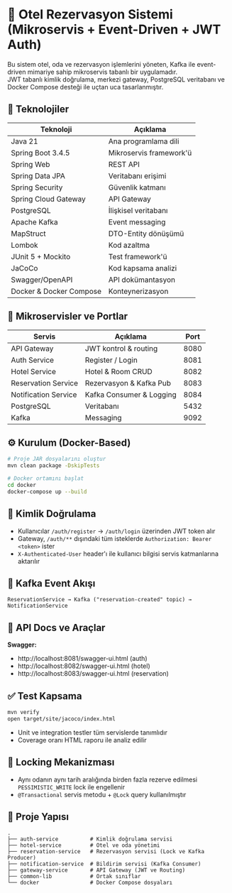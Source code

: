 # 🏨 Otel Rezervasyon Sistemi (Mikroservis + Event-Driven + JWT Auth)

Bu sistem otel, oda ve rezervasyon işlemlerini yöneten, Kafka ile event-driven mimariye sahip mikroservis tabanlı bir uygulamadır.  
JWT tabanlı kimlik doğrulama, merkezi gateway, PostgreSQL veritabanı ve Docker Compose desteği ile uçtan uca tasarlanmıştır.

## 🔧 Teknolojiler

| Teknoloji | Açıklama |
|-----------|----------|
| Java 21 | Ana programlama dili |
| Spring Boot 3.4.5 | Mikroservis framework'ü |
| Spring Web | REST API |
| Spring Data JPA | Veritabanı erişimi |
| Spring Security | Güvenlik katmanı |
| Spring Cloud Gateway | API Gateway |
| PostgreSQL | İlişkisel veritabanı |
| Apache Kafka | Event messaging |
| MapStruct | DTO-Entity dönüşümü |
| Lombok | Kod azaltma |
| JUnit 5 + Mockito | Test framework'ü |
| JaCoCo | Kod kapsama analizi |
| Swagger/OpenAPI | API dokümantasyon |
| Docker & Docker Compose | Konteynerizasyon |

## 📁 Mikroservisler ve Portlar

| Servis | Açıklama | Port |
|--------|----------|------|
| API Gateway | JWT kontrol & routing | 8080 |
| Auth Service | Register / Login | 8081 |
| Hotel Service | Hotel & Room CRUD | 8082 |
| Reservation Service | Rezervasyon & Kafka Pub | 8083 |
| Notification Service | Kafka Consumer & Logging | 8084 |
| PostgreSQL | Veritabanı | 5432 |
| Kafka | Messaging | 9092 |

## ⚙️ Kurulum (Docker-Based)

```bash
# Proje JAR dosyalarını oluştur
mvn clean package -DskipTests

# Docker ortamını başlat
cd docker
docker-compose up --build
```

## 🔐 Kimlik Doğrulama

- Kullanıcılar `/auth/register` → `/auth/login` üzerinden JWT token alır
- Gateway, `/auth/**` dışındaki tüm isteklerde `Authorization: Bearer <token>` ister
- `X-Authenticated-User` header'ı ile kullanıcı bilgisi servis katmanlarına aktarılır

## 📨 Kafka Event Akışı

```
ReservationService → Kafka ("reservation-created" topic) → NotificationService
```

## 🔎 API Docs ve Araçlar

**Swagger:**
- http://localhost:8081/swagger-ui.html (auth)
- http://localhost:8082/swagger-ui.html (hotel)
- http://localhost:8083/swagger-ui.html (reservation)

## ✅ Test Kapsama

```bash
mvn verify
open target/site/jacoco/index.html
```

- Unit ve integration testler tüm servislerde tanımlıdır
- Coverage oranı HTML raporu ile analiz edilir

## 🧪 Locking Mekanizması

- Aynı odanın aynı tarih aralığında birden fazla rezerve edilmesi `PESSIMISTIC_WRITE` lock ile engellenir
- `@Transactional` servis metodu + `@Lock` query kullanılmıştır

## 📂 Proje Yapısı

```
.
├── auth-service          # Kimlik doğrulama servisi
├── hotel-service         # Otel ve oda yönetimi 
├── reservation-service   # Rezervasyon servisi (Lock ve Kafka Producer)
├── notification-service  # Bildirim servisi (Kafka Consumer)
├── gateway-service       # API Gateway (JWT ve Routing)
├── common-lib            # Ortak sınıflar
└── docker                # Docker Compose dosyaları
``` 